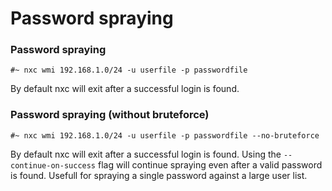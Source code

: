 # Password spraying

### Password spraying

```
#~ nxc wmi 192.168.1.0/24 -u userfile -p passwordfile
```

By default nxc will exit after a successful login is found.

### Password spraying (without bruteforce)

```
#~ nxc wmi 192.168.1.0/24 -u userfile -p passwordfile --no-bruteforce
```

By default nxc will exit after a successful login is found. Using the `--continue-on-success` flag will continue spraying even after a valid password is found. Usefull for spraying a single password against a large user list.
